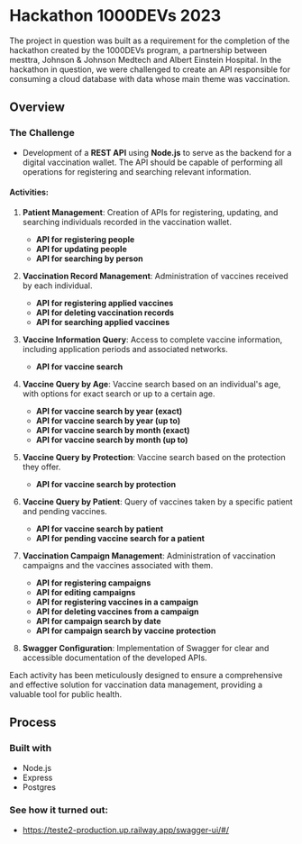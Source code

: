 # Hackathon 1000DEVs 2023

The project in question was built as a requirement for the completion of the hackathon created by the 1000DEVs program, a partnership between mesttra, Johnson & Johnson Medtech and Albert Einstein Hospital. In the hackathon in question, we were challenged to create an API responsible for consuming a cloud database with data whose main theme was vaccination.

## Overview

### The Challenge

- Development of a **REST API** using **Node.js** to serve as the backend for a digital vaccination wallet. The API should be capable of performing all operations for registering and searching relevant information.

#### Activities:

1. **Patient Management**: Creation of APIs for registering, updating, and searching individuals recorded in the vaccination wallet.
   - **API for registering people**
   - **API for updating people**
   - **API for searching by person**

2. **Vaccination Record Management**: Administration of vaccines received by each individual.
   - **API for registering applied vaccines**
   - **API for deleting vaccination records**
   - **API for searching applied vaccines**

3. **Vaccine Information Query**: Access to complete vaccine information, including application periods and associated networks.
   - **API for vaccine search**

4. **Vaccine Query by Age**: Vaccine search based on an individual's age, with options for exact search or up to a certain age.
   - **API for vaccine search by year (exact)**
   - **API for vaccine search by year (up to)**
   - **API for vaccine search by month (exact)**
   - **API for vaccine search by month (up to)**

5. **Vaccine Query by Protection**: Vaccine search based on the protection they offer.
   - **API for vaccine search by protection**

6. **Vaccine Query by Patient**: Query of vaccines taken by a specific patient and pending vaccines.
   - **API for vaccine search by patient**
   - **API for pending vaccine search for a patient**

7. **Vaccination Campaign Management**: Administration of vaccination campaigns and the vaccines associated with them.
   - **API for registering campaigns**
   - **API for editing campaigns**
   - **API for registering vaccines in a campaign**
   - **API for deleting vaccines from a campaign**
   - **API for campaign search by date**
   - **API for campaign search by vaccine protection**

8. **Swagger Configuration**: Implementation of Swagger for clear and accessible documentation of the developed APIs.

Each activity has been meticulously designed to ensure a comprehensive and effective solution for vaccination data management, providing a valuable tool for public health.

## Process

### Built with

- Node.js
- Express
- Postgres

### See how it turned out: 

- https://teste2-production.up.railway.app/swagger-ui/#/

